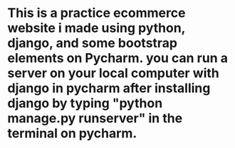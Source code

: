 # This is a practice ecommerce website i made using python, django, and some bootstrap elements on Pycharm. you can run a server on your local computer with django in pycharm after installing django by typing "python manage.py runserver" in the terminal on pycharm.
